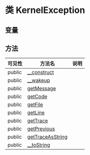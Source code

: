 #  类 KernelException




## 变量


## 方法


| 可见性 | 方法名 | 说明 |
|--------|-------|------|
| public |[__construct](KernelException/__construct.md) |  |
| public |[__wakeup](KernelException/__wakeup.md) |  |
| public |[getMessage](KernelException/getMessage.md) |  |
| public |[getCode](KernelException/getCode.md) |  |
| public |[getFile](KernelException/getFile.md) |  |
| public |[getLine](KernelException/getLine.md) |  |
| public |[getTrace](KernelException/getTrace.md) |  |
| public |[getPrevious](KernelException/getPrevious.md) |  |
| public |[getTraceAsString](KernelException/getTraceAsString.md) |  |
| public |[__toString](KernelException/__toString.md) |  |
